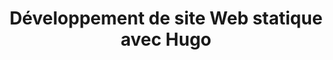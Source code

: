 ---
title: Développement de site Web statique avec Hugo
image: 
    src: /images/uploads/logo-hugo.png
hero:
    title: Développement de site Web statique avec Hugo
    image: 
        src: /images/uploads/logo-hugo.png
---